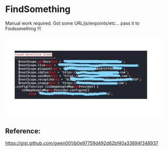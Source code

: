 # FindSomething
Manual work required.
Got some URL/js/enpoints/etc... pass it to Findsomething !!!

![](Images/3.png)

Reference:
----------
https://gist.github.com/gwen001/b0e97759d492d62bf40a33894f348937
